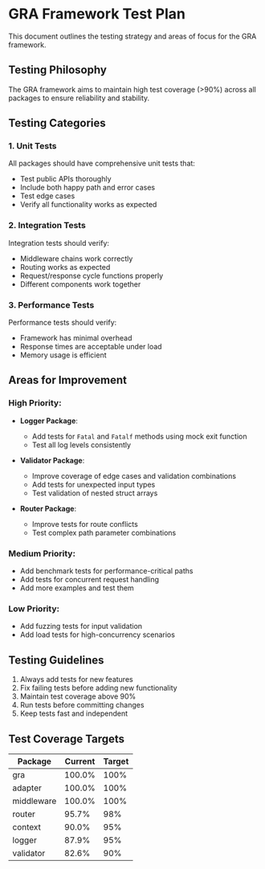 # GRA Framework Test Plan

This document outlines the testing strategy and areas of focus for the GRA framework.

## Testing Philosophy

The GRA framework aims to maintain high test coverage (>90%) across all packages to ensure reliability and stability. 

## Testing Categories

### 1. Unit Tests

All packages should have comprehensive unit tests that:
- Test public APIs thoroughly
- Include both happy path and error cases
- Test edge cases
- Verify all functionality works as expected

### 2. Integration Tests

Integration tests should verify:
- Middleware chains work correctly
- Routing works as expected
- Request/response cycle functions properly
- Different components work together

### 3. Performance Tests

Performance tests should verify:
- Framework has minimal overhead
- Response times are acceptable under load
- Memory usage is efficient

## Areas for Improvement

### High Priority:
- **Logger Package**: 
  - Add tests for `Fatal` and `Fatalf` methods using mock exit function
  - Test all log levels consistently

- **Validator Package**: 
  - Improve coverage of edge cases and validation combinations
  - Add tests for unexpected input types
  - Test validation of nested struct arrays

- **Router Package**:
  - Improve tests for route conflicts
  - Test complex path parameter combinations

### Medium Priority:
- Add benchmark tests for performance-critical paths
- Add tests for concurrent request handling
- Add more examples and test them

### Low Priority:
- Add fuzzing tests for input validation
- Add load tests for high-concurrency scenarios

## Testing Guidelines

1. Always add tests for new features
2. Fix failing tests before adding new functionality
3. Maintain test coverage above 90%
4. Run tests before committing changes
5. Keep tests fast and independent

## Test Coverage Targets

| Package    | Current | Target |
|------------|---------|--------|
| gra        | 100.0%  | 100%   |
| adapter    | 100.0%  | 100%   |
| middleware | 100.0%  | 100%   |
| router     | 95.7%   | 98%    |
| context    | 90.0%   | 95%    |
| logger     | 87.9%   | 95%    |
| validator  | 82.6%   | 90%    |
